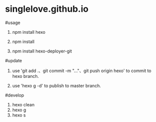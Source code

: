 # singlelove.github.io
#usage

1. npm install hexo

2. npm install

3. npm install hexo-deployer-git

#update

1. use 'git add .、git commit -m "..."、git push origin hexo' to commit to hexo branch.

2. use 'hexo g -d' to publish to master branch.

#develop

1. hexo clean
2. hexo g
3. hexo s

